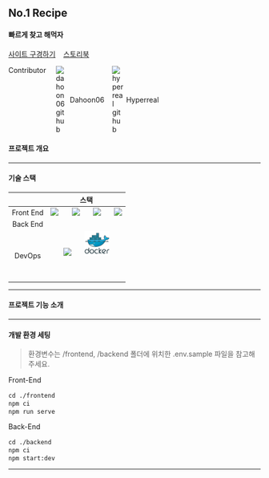 ## No.1 Recipe

#### 빠르게 찾고 해먹자

<p>
<a href="https://www.no1recipe.com/" target="_blank">사이트 구경하기</a>&nbsp;&nbsp;&nbsp;&nbsp;<a href="https://storybook.no1recipe.com/" target="_blank">스토리북</a>
</p>


<p style="display: flex">
Contributor &nbsp;&nbsp;&nbsp;&nbsp;
<a href="https://github.com/DaHoon06" target="_blank" style="display: flex; align-items: center; text-decoration: none;">
<img src="https://img.icons8.com/material-two-tone/512/github.png" alt="dahoon06 github" width="24" />
&nbsp;Dahoon06
</a> 
&nbsp;&nbsp;&nbsp;&nbsp;
<a href="https://github.com/hprl" target="_blank" style="display: flex; align-items: center; text-decoration: none;">
<img src="https://img.icons8.com/material-two-tone/512/github.png" alt="hyperreal github" width="24" />
&nbsp;Hyperreal
</a>
</p>

#### 프로젝트 개요

---

#### 기술 스택

<table>
<thead>
<tr>
<th align="center"></th>
<th align="center">스택</th>
</tr>
</thead>
<tbody>
<tr>
<td align="center">Front End</td>
<td align="center">

<img src="https://w7.pngwing.com/pngs/915/519/png-transparent-typescript-hd-logo-thumbnail.png" width="50" />
&nbsp;&nbsp;&nbsp;&nbsp;&nbsp; 
<img src="https://res.cloudinary.com/practicaldev/image/fetch/s--vbEQHpsU--/c_imagga_scale,f_auto,fl_progressive,h_420,q_auto,w_1000/https://dev-to-uploads.s3.amazonaws.com/i/vg0v5vm9a0c1ix6mdp9s.png" width="120" style="max-width: 100%;" />
  &nbsp;&nbsp;&nbsp;&nbsp;&nbsp; 
<img src="https://images.velog.io/images/keywookim/post/d64863bc-e3eb-4da9-91ed-5c8d43c802bb/vuex.png" width="120" style="max-width: 100%;" />
 &nbsp;&nbsp;&nbsp;&nbsp;&nbsp; 
  <img src="https://firebase.google.com/static/downloads/brand-guidelines/PNG/logo-standard.png?hl=ko" width="120" />
</td>
</tr>
<tr>
<td align="center">Back End</td>
<td align="center">
<img src="https://camo.githubusercontent.com/192e7c0ab2dd5b3218c4120a95458da5055f8f0b6ed62470e36f2c51a52c555a/68747470733a2f2f696d616765732e76656c6f672e696f2f696d616765732f6173726f71312f706f73742f63306133353236662d643366392d343362342d393366652d6462616265303936346262332f303074732e706e67" alt="" height="50" data-canonical-src="https://images.velog.io/images/asroq1/post/c0a3526f-d3f9-43b4-93fe-dbabe0964bb3/00ts.png" style="max-width: 100%;" /> &nbsp;&nbsp;&nbsp;&nbsp;&nbsp; 
<a target="_blank" rel="noopener noreferrer nofollow" href="https://camo.githubusercontent.com/8d260eb36111a90d0b568c57fce4ef820d87ee0af853ec00fbd02cb123195f3b/68747470733a2f2f6d69726f2e6d656469756d2e636f6d2f6d61782f313030302f302a2d66746b5a384b6433575477367563452e706e67">
<img src="https://camo.githubusercontent.com/8d260eb36111a90d0b568c57fce4ef820d87ee0af853ec00fbd02cb123195f3b/68747470733a2f2f6d69726f2e6d656469756d2e636f6d2f6d61782f313030302f302a2d66746b5a384b6433575477367563452e706e67" alt="" height="50" data-canonical-src="https://miro.medium.com/max/1000/0*-ftkZ8Kd3WTw6ucE.png" style="max-width: 100%;"></a> &nbsp;&nbsp;&nbsp;&nbsp;&nbsp; <a target="_blank" rel="noopener noreferrer nofollow" href="https://camo.githubusercontent.com/88f5075e0b57bd309d86a5fd4e1f3dee8131970e19dfb383617ff8fd80254b14/68747470733a2f2f6d69726f2e6d656469756d2e636f6d2f6d61782f3531322f312a646f4167315f664d514b57466f75622d3667775569512e706e67"><img src="https://camo.githubusercontent.com/88f5075e0b57bd309d86a5fd4e1f3dee8131970e19dfb383617ff8fd80254b14/68747470733a2f2f6d69726f2e6d656469756d2e636f6d2f6d61782f3531322f312a646f4167315f664d514b57466f75622d3667775569512e706e67" alt="" height="50" data-canonical-src="https://miro.medium.com/max/512/1*doAg1_fMQKWFoub-6gwUiQ.png" style="max-width: 100%;"></a> &nbsp;&nbsp;&nbsp;&nbsp;&nbsp; 
</td>
</tr>
<tr>
<td align="center">DevOps</td>
<td align="center">

<img src="https://images.velog.io/images/nari120/post/b14b4105-a561-4cc3-bc9f-87a5ee4eb1b6/aws.png" width="80" />
 &nbsp;&nbsp;&nbsp;&nbsp;&nbsp;
  <img src="https://raw.githubusercontent.com/devicons/devicon/master/icons/docker/docker-original-wordmark.svg" alt="" height="50" style="max-width: 100%;">

&nbsp;&nbsp;&nbsp;&nbsp;&nbsp; <a target="_blank" rel="noopener noreferrer nofollow" href="https://camo.githubusercontent.com/127ecfe0c61b2e93672aa1f2b1f1b4f5e7cb407b9075681cb96b5e9ade0a87d1/68747470733a2f2f6d69726f2e6d656469756d2e636f6d2f6d61782f3435362f302a636f3077536a59526b72746c395639662e706e67"><img src="https://camo.githubusercontent.com/127ecfe0c61b2e93672aa1f2b1f1b4f5e7cb407b9075681cb96b5e9ade0a87d1/68747470733a2f2f6d69726f2e6d656469756d2e636f6d2f6d61782f3435362f302a636f3077536a59526b72746c395639662e706e67" alt="" width="50" data-canonical-src="https://miro.medium.com/max/456/0*co0wSjYRkrtl9V9f.png" style="max-width: 100%;"></a>
&nbsp;&nbsp;&nbsp;&nbsp;&nbsp; </td>
</tr>
</tbody>
</table>

___

#### 프로젝트 기능 소개

___

#### 개발 환경 세팅

> 환경변수는 /frontend, /backend 폴더에 위치한 .env.sample 파일을 참고해주세요.

Front-End

```
cd ./frontend
npm ci
npm run serve
```

Back-End

```
cd ./backend
npm ci
npm start:dev
```

___


